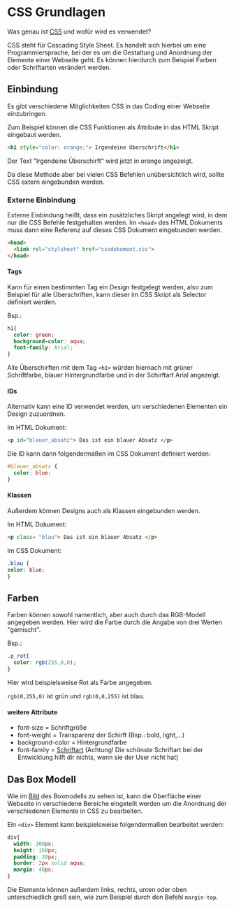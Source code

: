 # CSS Grundlagen

Was genau ist [CSS](https://de.wikipedia.org/wiki/Cascading_Style_Sheets) und wofür wird es verwendet? 

CSS steht für Cascading Style Sheet. Es handelt sich hierbei um eine Programmiersprache, bei der es um die Gestaltung und Anordnung der Elemente einer Webseite geht. Es können hierdurch zum Beispiel Farben oder Schriftarten verändert werden.

## Einbindung
Es gibt verschiedene Möglichkeiten CSS in das Coding einer Webseite einzubringen. 

Zum Beispiel können die CSS Funktionen als Attribute in das HTML Skript eingebaut werden. 
```html
<h1 style="color: orange;"> Irgendeine Überschrift</h1>
```
Der Text "Irgendeine Überschirft" wird jetzt in orange angezeigt.


Da diese Methode aber bei vielen CSS Befehlen unübersichtlich wird, sollte CSS extern eingebunden werden.

### Externe Einbindung
Externe Einbindung heißt, dass ein zusätzliches Skript angelegt wird, in dem nur die CSS Befehle festgehalten werden. Im `<head>` des HTML Dokuments muss dann eine Referenz auf dieses CSS Dokument eingebunden werden.
```html
<head>
  <link rel="stylsheet" href="cssdokument.css">
</head>
```
#### Tags
Kann für einen bestimmten Tag ein Design festgelegt werden, also zum Beispiel für alle Überschriften, kann dieser im CSS Skript als Selector definiert werden.

Bsp.: 
```css
h1{
  color: green;
  background-color: aqua;
  font-family: Arial;
}
```

Alle Überschirften mit dem Tag `<h1>` würden hiernach mit grüner Schriftfarbe, blauer Hintergrundfarbe und in der Schirftart Arial angezeigt. 

#### IDs
Alternativ kann eine ID verwendet werden, um verschiedenen Elementen ein Design zuzuordnen. 

Im HTML Dokument:
```html
<p id="blauer_absatz"> Das ist ein blauer Absatz </p>
```
Die ID kann dann folgendermaßen im CSS Dokument definiert werden:

```css
#blauer_absatz {
  color: blue;
}
```

#### Klassen
Außerdem können Designs auch als Klassen eingebunden werden. 

Im HTML Dokument:
```html
<p class= "blau"> Das ist ein blauer Absatz </p>
```

Im CSS Dokument:

```css
.blau {
color: blue;
}
```

## Farben

Farben können sowohl namentlich, aber auch durch das RGB-Modell angegeben werden. 
Hier wird die Farbe durch die Angabe von drei Werten "gemischt".

Bsp.: 
```css
.p_rot{
  color: rgb(255,0,0);
}
```

Hier wird beispielsweise Rot als Farbe angegeben.

`rgb(0,255,0)` ist grün und `rgb(0,0,255)` ist blau. 

#### weitere Attribute

- font-size = Schriftgröße
- font-weight = Transparenz der Schirft (Bsp.: bold, light,...)
- background-color = Hintergrundfarbe
- font-family = [Schriftart](https://en.wikipedia.org/wiki/List_of_typefaces_included_with_Microsoft_Windows) (Achtung! Die schönste Schriftart bei der Entwicklung hilft dir nichts, wenn sie der User nicht hat) 

## Das Box Modell

Wie im [Bild](https://github.com/lauswi/IT-Schulstunden/blob/master/Einstieg%20Webentwicklung/CSS/boxmodell.PNG) des Boxmodells zu sehen ist, kann die Oberfläche einer Webseite in verschiedene Bereiche eingeteilt werden um die Anordnung der verschiedenen Elemente in CSS zu bearbeiten. 

Ein `<div>` Element kann beispielsweise folgendermaßen bearbeitet werden:

```css
div{
  width: 300px;
  height: 150px;
  padding: 20px;
  border: 2px solid aqua;
  margin: 40px;
}
```

Die Elemente können außerdem links, rechts, unten oder oben unterschiedlich groß sein, wie zum Beispiel durch den Befehl `margin-top`.




